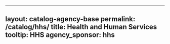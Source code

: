  ---
layout: catalog-agency-base
permalink: /catalog/hhs/
title: Health and Human Services
tooltip: HHS
agency_sponsor: hhs
---
